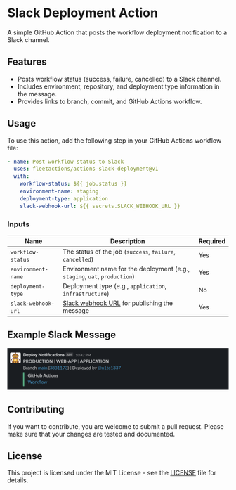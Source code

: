 # Slack Deployment Action

A simple GitHub Action that posts the workflow deployment notification to a Slack channel.

## Features

- Posts workflow status (success, failure, cancelled) to a Slack channel.
- Includes environment, repository, and deployment type information in the message.
- Provides links to branch, commit, and GitHub Actions workflow.

## Usage

To use this action, add the following step in your GitHub Actions workflow file:

```yaml
- name: Post workflow status to Slack
  uses: fleetactions/actions-slack-deployment@v1
  with:
    workflow-status: ${{ job.status }}
    environment-name: staging
    deployment-type: application
    slack-webhook-url: ${{ secrets.SLACK_WEBHOOK_URL }}
```
### Inputs

| Name                | Description                                                                              | Required |
|-------------------- |------------------------------------------------------------------------------------------|----------|
| `workflow-status`   | The status of the job (`success`, `failure`, `cancelled`)                                | Yes      |
| `environment-name`  | Environment name for the deployment (e.g., `staging`, `uat`, `production`)               | Yes      |
| `deployment-type`   | Deployment type (e.g., `application`, `infrastructure`)                                  | No       |
| `slack-webhook-url` | [Slack webhook URL](https://api.slack.com/messaging/webhooks) for publishing the message | Yes      |

## Example Slack Message

![Example Slack Message](./docs/example-slack-message.png)

## Contributing
If you want to contribute, you are welcome to submit a pull request. Please make sure that your changes are tested and documented.

## License
This project is licensed under the MIT License - see the [LICENSE](LICENSE) file for details.
